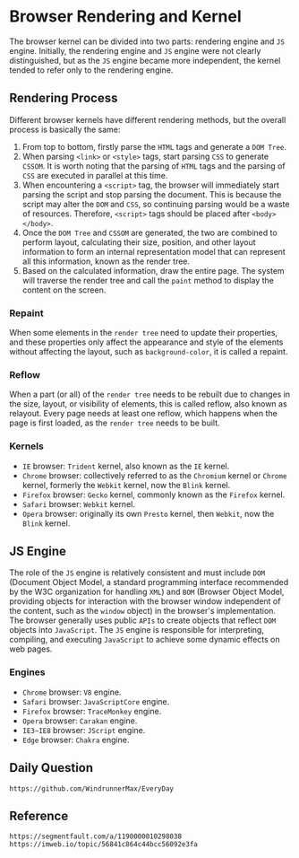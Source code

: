 # Browser Rendering and Kernel

The browser kernel can be divided into two parts: rendering engine and `JS` engine. Initially, the rendering engine and `JS` engine were not clearly distinguished, but as the `JS` engine became more independent, the kernel tended to refer only to the rendering engine.

## Rendering Process
Different browser kernels have different rendering methods, but the overall process is basically the same:

1. From top to bottom, firstly parse the `HTML` tags and generate a `DOM Tree`.
2. When parsing `<link>` or `<style>` tags, start parsing `CSS` to generate `CSSOM`. It is worth noting that the parsing of `HTML` tags and the parsing of `CSS` are executed in parallel at this time.
3. When encountering a `<script>` tag, the browser will immediately start parsing the script and stop parsing the document. This is because the script may alter the `DOM` and `CSS`, so continuing parsing would be a waste of resources. Therefore, `<script>` tags should be placed after `<body></body>`.
4. Once the `DOM Tree` and `CSSOM` are generated, the two are combined to perform layout, calculating their size, position, and other layout information to form an internal representation model that can represent all this information, known as the render tree.
5. Based on the calculated information, draw the entire page. The system will traverse the render tree and call the `paint` method to display the content on the screen.

### Repaint
When some elements in the `render tree` need to update their properties, and these properties only affect the appearance and style of the elements without affecting the layout, such as `background-color`, it is called a repaint.

### Reflow
When a part (or all) of the `render tree` needs to be rebuilt due to changes in the size, layout, or visibility of elements, this is called reflow, also known as relayout. Every page needs at least one reflow, which happens when the page is first loaded, as the `render tree` needs to be built.

### Kernels
* `IE` browser: `Trident` kernel, also known as the `IE` kernel.
* `Chrome` browser: collectively referred to as the `Chromium` kernel or `Chrome` kernel, formerly the `Webkit` kernel, now the `Blink` kernel.
* `Firefox` browser: `Gecko` kernel, commonly known as the `Firefox` kernel.
* `Safari` browser: `Webkit` kernel.
* `Opera` browser: originally its own `Presto` kernel, then `Webkit`, now the `Blink` kernel.

## JS Engine
The role of the `JS` engine is relatively consistent and must include `DOM` (Document Object Model, a standard programming interface recommended by the W3C organization for handling `XML`) and `BOM` (Browser Object Model, providing objects for interaction with the browser window independent of the content, such as the `window` object) in the browser's implementation. The browser generally uses public `APIs` to create objects that reflect `DOM` objects into `JavaScript`. The `JS` engine is responsible for interpreting, compiling, and executing `JavaScript` to achieve some dynamic effects on web pages.

### Engines
* `Chrome` browser: `V8` engine.
* `Safari` browser: `JavaScriptCore` engine.
* `Firefox` browser: `TraceMonkey` engine.
* `Opera` browser: `Carakan` engine.
* `IE3~IE8` browser: `JScript` engine.
* `Edge` browser: `Chakra` engine.

## Daily Question
```
https://github.com/WindrunnerMax/EveryDay
```

## Reference
```
https://segmentfault.com/a/1190000010298038
https://imweb.io/topic/56841c864c44bcc56092e3fa
```